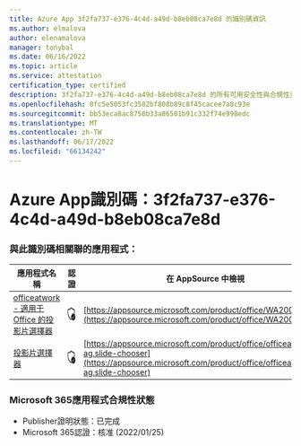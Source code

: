 ```yaml
---
title: Azure App 3f2fa737-e376-4c4d-a49d-b8eb08ca7e8d 的識別碼資訊
ms.author: elmalova
author: elenamalova
manager: tonybal
ms.date: 06/16/2022
ms.topic: article
ms.service: attestation
certification_type: certified
description: 3f2fa737-e376-4c4d-a49d-b8eb08ca7e8d 的所有可用安全性與合規性資訊。
ms.openlocfilehash: 0fc5e5053fc3582bf808b89c8f45cacee7a8c93e
ms.sourcegitcommit: bb53eca8ac8750b33a86501b91c332f74e998edc
ms.translationtype: MT
ms.contentlocale: zh-TW
ms.lasthandoff: 06/17/2022
ms.locfileid: "66134242"
---
```

# <a name="azure-app-id-3f2fa737-e376-4c4d-a49d-b8eb08ca7e8d"></a>Azure App識別碼：3f2fa737-e376-4c4d-a49d-b8eb08ca7e8d


### <a name="apps-associated-with-this-id"></a>與此識別碼相關聯的應用程式：
| **應用程式名稱** | **認證** | **在 AppSource 中檢視** |
|--------------|---------------|-----------------------|
| [officeatwork - 適用于 Office 的投影片選擇器](../forward/WA200002582.md) | <img alt="Certified application badge" src="../media/certified-badge.png" height="25" width="25" /> | [https://appsource.microsoft.com/product/office/WA200002582](https://appsource.microsoft.com/product/office/WA200002582) |
| [投影片選擇器](../forward/officeatwork-ag.slide-chooser.md) | <img alt="Certified application badge" src="../media/certified-badge.png" height="25" width="25" /> | [https://appsource.microsoft.com/product/office/officeatwork-ag.slide-chooser](https://appsource.microsoft.com/product/office/officeatwork-ag.slide-chooser) |

### <a name="microsoft-365-app-compliance-status"></a>Microsoft 365應用程式合規性狀態
- Publisher證明狀態：已完成
- Microsoft 365認證：核准 (2022/01/25) 
